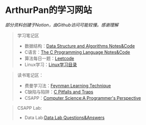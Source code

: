 # ArthurPan的学习网站

*部分资料创建于Notion，由Github访问可能较慢。感谢理解*
> 学习笔记区
> + 数据结构：[Data Structure and Algorithms Notes&Code](https://alive-castanet-707.notion.site/2e51df464038416c93f58da6e61a30a5)
> + C语言：[The C Programming Language Notes&Code](https://alive-castanet-707.notion.site/C-23243005d1484f5bb86e5c2122aac36c)
> + 算法每日一题：[Leetcode](https://alive-castanet-707.notion.site/a2cd19f66d3a4abfa7e33426c2071260)
> + Linux学习：[Linux学习目录](https://alive-castanet-707.notion.site/Linux-6349ca72a55e4b539123d11983d1f5c1)

> 读书笔记区：
>  + 费曼学习法：[Feynman Learning Technique](https://alive-castanet-707.notion.site/271843c70b3d4ab1becdfac2283df04e)
>  + C缺陷与陷阱：[C Pitfalls and Traps](https://alive-castanet-707.notion.site/C-6b8f4dc45db144578db9bccc7db4f142)
>  + CSAPP：[Computer Science:A Programmer's Perspective](https://alive-castanet-707.notion.site/CSAPP-7b1347b8e4794acb956f3c9090edee56)

> CSAPP Lab:
>  + Data Lab:[Data Lab Questions&Answers](https://github.com/KingArthur0205/ArthurPan0205.github.io/blob/main/CSAPP%20Lab%20Notes%26Answer/DataLab.c)

